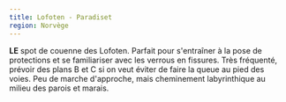 ```yaml
---
title: Lofoten - Paradiset
region: Norvège
---
```

**LE** spot de couenne des Lofoten. Parfait pour s'entraîner à la pose de protections et se familiariser avec les verrous en fissures. Très fréquenté, prévoir des plans B et C si on veut éviter de faire la queue au pied des voies.
Peu de marche d'approche, mais cheminement labyrinthique au milieu des parois et marais.
